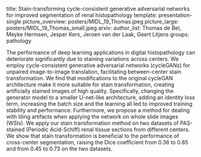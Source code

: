 title: Stain-transforming cycle-consistent generative adversarial networks for improved segmentation of renal histopathology
template: presentation-single
picture_overview: posters/MIDL_19_Thomas.jpeg 
picture_large: posters/MIDL_19_Thomas_small.jpeg 
arxiv: 
author_list: Thomas de Bel, Meyke Hermsen, Jesper Kers, Jeroen van der Laak, Geert Litjens
groups: pathology

The performance of deep learning applications in digital histopathology can deteriorate significantly due to staining variations across centers. We employ cycle-consistent generative adversarial networks (cycleGANs) for unpaired image-to-image translation, facilitating between-center stain transformation. We find that modifications to the original cycleGAN architecture make it more suitable for stain transformation, creating artificially stained images of high quality. Specifically,  changing the generator model to a smaller U-net-like architecture, adding an identity loss term, increasing the batch size and the learning all led to improved training stability and performance. Furthermore, we propose a method for dealing with tiling artifacts when applying the network on whole slide images (WSIs). We apply our stain transformation method on two datasets of PAS-stained (Periodic Acid-Schiff) renal tissue sections from different centers. We show that stain transformation is beneficial to the performance of cross-center segmentation, raising the Dice coefficient from 0.36 to 0.85 and from 0.45 to 0.73 on the two datasets.
